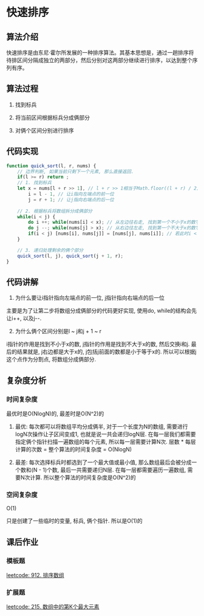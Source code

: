 # 快速排序

## 算法介绍

快速排序是由东尼·霍尔所发展的一种排序算法。其基本思想是，通过一趟排序将待排区间分隔成独立的两部分，然后分别对这两部分继续进行排序，以达到整个序列有序。

## 算法过程

1. 找到标兵

2. 将当前区间根据标兵分成俩部分

3. 对俩个区间分别进行排序

## 代码实现

```js
function quick_sort(l, r, nums) {
    // 边界判断, 如果当前只剩下一个元素, 那么直接返回.
    if(l >= r) return ;
    // 1. 找到标兵
    let x = nums[l + r >> 1], // l + r >> 1相当于Math.floor((l + r) / 2) 这样写方便一点
        i = l - 1, // 让i指向左端点的前一位
        j = r + 1; // 让j指向右端点的后一位
    
    // 2. 根据标兵将数组拆分成俩部分
    while(i < j) {
        do i ++; while(nums[i] < x); // 从左边往右走, 找到第一个不小于x的数字
        do j --; while(nums[j] > x); // 从右边往左走, 找到第一个不大于x的数字
        if(i < j) [nums[i], nums[j]] = [nums[j], nums[i]]; // 若此时i < j, 交换俩数字
    }

    // 3. 递归处理剩余的俩个部分
    quick_sort(l, j), quick_sort(j + 1, r);
}
```

## 代码讲解

1. 为什么要让i指针指向左端点的前一位, j指针指向右端点的后一位

主要是为了让第二步将数组分成俩部分的代码更好实现, 使用do, while的结构会先让i++, 以及j--.

2. 为什么俩个区间分别是l ~ j和j + 1 ~ r

i指针的作用是找到不小于x的数, j指针的作用是找到不大于x的数, 然后交换i和j. 最后的结果就是, j右边都是大于x的, j包括j前面的数都是小于等于x的. 所以可以根据j这个点作为分割点, 将数组分成俩部分.

## 复杂度分析

### 时间复杂度

最优时是O(NlogN)的, 最差时是O(N^2)的

1. 最优: 每次都可以将数组平均分成俩半, 对于一个长度为N的数组, 需要进行logN次操作让子区间变成1, 也就是说一共会递归logN层. 在每一层我们都需要指定俩个指针扫描一遍数组的每个元素, 所以每一层需要计算N次. 层数 * 每层计算的次数 = 整个算法的时间复杂度 = O(NlogN)

2. 最差: 每次选择标兵时都选到了一个最大值或最小值, 那么数组最后会被分成一个数和(N - 1)个数, 最后一共需要递归N层. 在每一层都需要遍历一遍数组, 需要N次计算. 所以整个算法的时间复杂度是O(N^2)的

### 空间复杂度

O(1)

只是创建了一些临时的变量, 标兵, 俩个指针. 所以是O(1)的

## 课后作业

### 模板题

[leetcode: 912. 排序数组](https://leetcode-cn.com/problems/sort-an-array/)

### 扩展题

[leetcode: 215. 数组中的第K个最大元素](https://leetcode-cn.com/problems/kth-largest-element-in-an-array/)